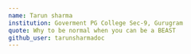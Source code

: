 ```yaml
---
name: Tarun sharma 
institution: Goverment PG College Sec-9, Gurugram  
quote: Why to be normal when you can be a BEAST
github_user: tarunsharmadoc
---
```

